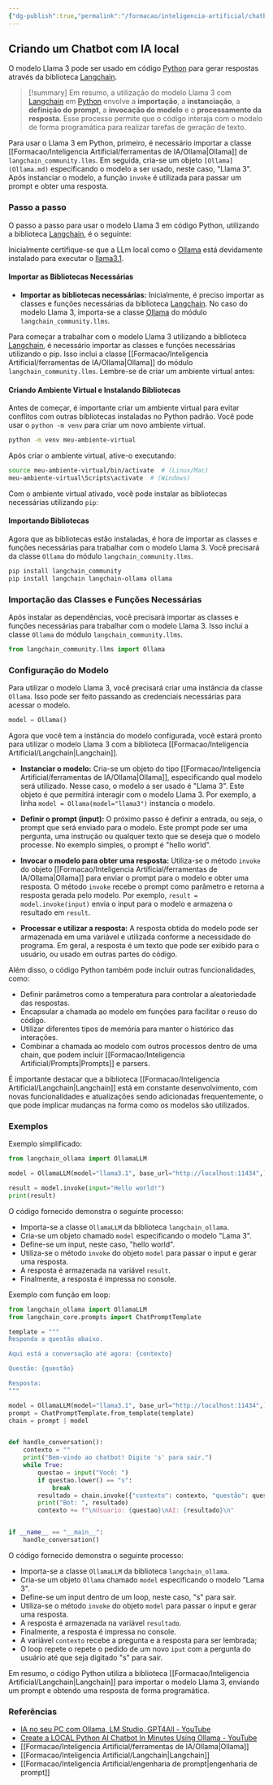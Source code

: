 ```yaml
---
{"dg-publish":true,"permalink":"/formacao/inteligencia-artificial/chatbot-com-ia-local/","title":"Chatbot com IA local","metatags":{"description":"Como usar um processo para que o código interaja com o modelo de forma programática para realizar tarefas de geração de texto."},"tags":["Inteligencia-artificial","Agentes","Prompt","Ollama","Python"],"noteIcon":"1","updated":"2025-08-08T08:52:25.283-03:00"}
---
```



## Criando um Chatbot com IA local

O modelo Llama 3 pode ser usado em código [Python](Python.md) para gerar respostas através da biblioteca [Langchain](Langchain.md).

>[!summary] Em resumo, a utilização do modelo Llama 3 com [Langchain](Langchain.md) em [Python](Python.md) envolve a **importação**, a **instanciação**, a **definição do prompt**, a **invocação do modelo** e o **processamento da resposta**. Esse processo permite que o código interaja com o modelo de forma programática para realizar tarefas de geração de texto.

Para usar o Llama 3 em Python, primeiro, é necessário importar a classe [[Formacao/Inteligencia Artificial/ferramentas de IA/Ollama\|Ollama]] de `langchain_community.llms`. Em seguida, cria-se um objeto `[Ollama](Ollama.md)` especificando o modelo a ser usado, neste caso, "Llama 3". Após instanciar o modelo, a função `invoke` é utilizada para passar um prompt e obter uma resposta.

### Passo a passo

O passo a passo para usar o modelo Llama 3 em código Python, utilizando a biblioteca [Langchain](Langchain.md), é o seguinte:

Inicialmente certifique-se que a LLm local como o [Ollama](Ollama.md) está devidamente instalado para executar o [llama3.1](https://ollama.com/library/llama3.1).

#### **Importar as Bibliotecas Necessárias**

- **Importar as bibliotecas necessárias:** Inicialmente, é preciso importar as classes e funções necessárias da biblioteca [Langchain](Langchain.md). No caso do modelo Llama 3, importa-se a classe [Ollama](Ollama.md) do módulo `langchain_community.llms`.

Para começar a trabalhar com o modelo Llama 3 utilizando a biblioteca [Langchain](Langchain.md), é necessário importar as classes e funções necessárias utilizando o pip. Isso inclui a classe [[Formacao/Inteligencia Artificial/ferramentas de IA/Ollama\|Ollama]] do módulo `langchain_community.llms`. Lembre-se de criar um ambiente virtual antes:

#### **Criando Ambiente Virtual e Instalando Bibliotecas**

Antes de começar, é importante criar um ambiente virtual para evitar conflitos com outras bibliotecas instaladas no Python padrão. Você pode usar o `python -m venv` para criar um novo ambiente virtual.

```bash
python -m venv meu-ambiente-virtual
```

Após criar o ambiente virtual, ative-o executando:

```bash
source meu-ambiente-virtual/bin/activate  # (Linux/Mac)
meu-ambiente-virtual\Scripts\activate  # (Windows)
```

Com o ambiente virtual ativado, você pode instalar as bibliotecas necessárias utilizando `pip`:

#### **Importando Bibliotecas**

Agora que as bibliotecas estão instaladas, é hora de importar as classes e funções necessárias para trabalhar com o modelo Llama 3. Você precisará da classe `Ollama` do módulo `langchain_community.llms`.

```bash
pip install langchain_community
pip install langchain langchain-ollama ollama  
```

### Importação das Classes e Funções Necessárias

Após instalar as dependências, você precisará importar as classes e funções necessárias para trabalhar com o modelo Llama 3. Isso inclui a classe `Ollama` do módulo `langchain_community.llms`.

```python
from langchain_community.llms import Ollama
```

### Configuração do Modelo

Para utilizar o modelo Llama 3, você precisará criar uma instância da classe `Ollama`. Isso pode ser feito passando as credenciais necessárias para acessar o modelo.

```python
model = Ollama()
```

Agora que você tem a instância do modelo configurada, você estará pronto para utilizar o modelo Llama 3 com a biblioteca [[Formacao/Inteligencia Artificial/Langchain\|Langchain]].

- **Instanciar o modelo:** Cria-se um objeto do tipo [[Formacao/Inteligencia Artificial/ferramentas de IA/Ollama\|Ollama]], especificando qual modelo será utilizado. Nesse caso, o modelo a ser usado é "Llama 3". Este objeto é que permitirá interagir com o modelo Llama 3. Por exemplo, a linha `model = Ollama(model="llama3")` instancia o modelo.
    
- **Definir o prompt (input):** O próximo passo é definir a entrada, ou seja, o prompt que será enviado para o modelo. Este prompt pode ser uma pergunta, uma instrução ou qualquer texto que se deseja que o modelo processe. No exemplo simples, o prompt é "hello world".
    
- **Invocar o modelo para obter uma resposta:** Utiliza-se o método `invoke` do objeto [[Formacao/Inteligencia Artificial/ferramentas de IA/Ollama\|Ollama]] para enviar o prompt para o modelo e obter uma resposta. O método `invoke` recebe o prompt como parâmetro e retorna a resposta gerada pelo modelo. Por exemplo, `result = model.invoke(input)` envia o input para o modelo e armazena o resultado em `result`.
    
- **Processar e utilizar a resposta:** A resposta obtida do modelo pode ser armazenada em uma variável e utilizada conforme a necessidade do programa. Em geral, a resposta é um texto que pode ser exibido para o usuário, ou usado em outras partes do código.
    

Além disso, o código Python também pode incluir outras funcionalidades, como:

- Definir parâmetros como a temperatura para controlar a aleatoriedade das respostas.
- Encapsular a chamada ao modelo em funções para facilitar o reuso do código.
- Utilizar diferentes tipos de memória para manter o histórico das interações.
- Combinar a chamada ao modelo com outros processos dentro de uma chain, que podem incluir [[Formacao/Inteligencia Artificial/Prompts\|Prompts]] e parsers.

É importante destacar que a biblioteca [[Formacao/Inteligencia Artificial/Langchain\|Langchain]] está em constante desenvolvimento, com novas funcionalidades e atualizações sendo adicionadas frequentemente, o que pode implicar mudanças na forma como os modelos são utilizados.

### Exemplos

Exemplo simplificado:

```python
from langchain_ollama import OllamaLLM

model = OllamaLLM(model="llama3.1", base_url="http://localhost:11434",)

result = model.invoke(input="Hello world!")
print(result)

```

O código fornecido demonstra o seguinte processo:

- Importa-se a classe `OllamaLLM` da biblioteca `langchain_ollama`.
- Cria-se um objeto chamado `model` especificando o modelo "Lama 3".
- Define-se um input, neste caso, "hello world".
- Utiliza-se o método `invoke` do objeto `model` para passar o input e gerar uma resposta.
- A resposta é armazenada na variável `result`.
- Finalmente, a resposta é impressa no console.

Exemplo com função em loop:

```python
from langchain_ollama import OllamaLLM
from langchain_core.prompts import ChatPromptTemplate

template = """
Responda a questão abaixo.

Aqui está a conversação até agora: {contexto}

Questão: {questão}

Resposta:
"""

model = OllamaLLM(model="llama3.1", base_url="http://localhost:11434",)
prompt = ChatPromptTemplate.from_template(template)
chain = prompt | model


def handle_conversation():
    contexto = ""
    print("Bem-vindo ao chatbot! Digite 's' para sair.")
    while True:
        questao = input("Você: ")
        if questao.lower() == "s":
            break
        resultado = chain.invoke({"contexto": contexto, "questão": questao})
        print("Bot: ", resultado)
        contexto += f"\nUsuario: {questao}\nAI: {resultado}\n"


if __name__ == "__main__":
    handle_conversation()

```

O código fornecido demonstra o seguinte processo:

- Importa-se a classe `OllamaLLM` da biblioteca `langchain_ollama`.
- Cria-se um objeto `Ollama` chamado `model` especificando o modelo "Lama 3".
- Define-se um input dentro de um loop, neste caso, "s" para sair.
- Utiliza-se o método `invoke` do objeto `model` para passar o input e gerar uma resposta.
- A resposta é armazenada na variável `resultado`.
- Finalmente, a resposta é impressa no console.
- A variável `contexto` recebe a pregunta e a resposta para ser lembrada;
- O loop repete o repete o pedido de um novo `iput` com a pergunta do usuário até que seja digitado "s" para sair.

Em resumo, o código Python utiliza a biblioteca [[Formacao/Inteligencia Artificial/Langchain\|Langchain]] para importar o modelo Llama 3, enviando um prompt e obtendo uma resposta de forma programática.

### Referências

- [IA no seu PC com Ollama, LM Studio, GPT4All - YouTube](https://www.youtube.com/watch?v=Ar1lF4yVIss)
- [Create a LOCAL Python AI Chatbot In Minutes Using Ollama - YouTube](https://www.youtube.com/watch?v=d0o89z134CQ)
- [[Formacao/Inteligencia Artificial/ferramentas de IA/Ollama\|Ollama]]
- [[Formacao/Inteligencia Artificial/Langchain\|Langchain]]
- [[Formacao/Inteligencia Artificial/engenharia de prompt\|engenharia de prompt]]
